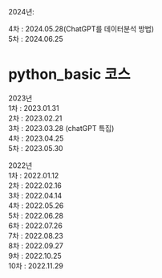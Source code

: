 
2024년:

4차 : 2024.05.28(ChatGPT를 데이터분석 방법)  
5차 : 2024.06.25


# python_basic  코스  

2023년  
1차 : 2023.01.31  
2차 : 2023.02.21  
3차 : 2023.03.28 (chatGPT 특집)  
4차 : 2023.04.25  
5차 : 2023.05.30  

2022년  
1차 : 2022.01.12  
2차 : 2022.02.16  
3차 : 2022.04.14  
4차 : 2022.05.26  
5차 : 2022.06.28  
6차 : 2022.07.26  
7차 : 2022.08.23  
8차 : 2022.09.27  
9차 : 2022.10.25  
10차 : 2022.11.29
  
